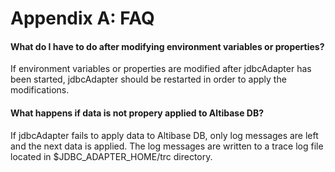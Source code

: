 # Appendix A: FAQ

#### What do I have to do after modifying environment variables or properties?

If environment variables or properties are modified after jdbcAdapter has been started, jdbcAdapter should be restarted in order to apply the modifications.

#### What happens if data is not propery applied to Altibase DB?

If jdbcAdapter fails to apply data to Altibase DB, only log messages are left and the next data is applied. The log messages are written to a trace log file located in $JDBC_ADAPTER_HOME/trc directory.

